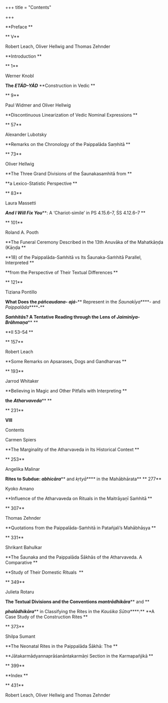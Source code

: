 +++
title = "Contents"

+++

**Preface **

** V**

Robert Leach, Oliver Hellwig and Thomas Zehnder

**Introduction **

** 1**

Werner Knobl

**The *ETÁD–YÁD*** **Construction in Vedic **

** 9**

Paul Widmer and Oliver Hellwig

**Discontinuous Linearization of Vedic Nominal Expressions **

** 57**

Alexander Lubotsky

**Remarks on the Chronology of the Paippalāda Saṃhitā **

** 73**

Oliver Hellwig

**The Three Grand Divisions of the Śaunakasamhitā from **

**a Lexico-Statistic Perspective **

** 83**

Laura Massetti

***And I Will Fix You*****: A ‘Chariot-simile’ in PS 4.15.6–7, ŚS 4.12.6–7 **

** 101**

Roland A. Pooth

**The Funeral Ceremony Described in the 13th Anuvāka of the Mahatkāṇḍa \(Kāṇḍa **

**18\) of the Paippalāda-Saṁhitā vs Its Śaunaka-Saṁhitā Parallel, Interpreted **

**from the Perspective of Their Textual Differences **

** 121**

Tiziana Pontillo

**What Does the *páñcaudana- ajá-***** Represent in the *Śaunakīya*****- and *Paippalāda*****-**

***Saṁhitā*****s? A Tentative Reading through the Lens of *Jaiminīya-Brāhmaṇa***** **

**II 53–54 **

** 157**

Robert Leach

**Some Remarks on Apsarases, Dogs and Gandharvas **

** 193**

Jarrod Whitaker

**Believing in Magic and Other Pitfalls with Interpreting **

**the** ***Atharvaveda***** **

** 231**

**VIII** 

Contents

Carmen Spiers

**The Marginality of the Atharvaveda in Its Historical Context **

** 253**

Angelika Malinar

**Rites to Subdue: *abhicāra***** and *kṛtyā***** in the Mahābhārata** ** 277**

Kyoko Amano

**Influence of the Atharvaveda on Rituals in the Maitrāyaṇī Saṁhitā **

** 307**

Thomas Zehnder

**Quotations from the Paippalāda-Saṁhitā in Patañjali’s Mahābhāṣya **

** 331**

Shrikant Bahulkar

**The Śaunaka and the Paippalāda Śākhās of the Atharvaveda. A Comparative **

**Study of Their Domestic Rituals  **

** 349**

Julieta Rotaru

**The Textual Divisions and the Conventions *mantrādhikāra***** and **

***phalādhikāra***** in Classifying the Rites in the *Kauśika Sūtra*****:** **A Case Study of the Construction Rites **

** 373**

Shilpa Sumant

**The Neonatal Rites in the Paippalāda Śākhā: The **

**Jātakarmādyannaprāśanāntakarmāṇi Section in the Karmapañjikā **

** 399**

**Index **

** 431**

Robert Leach, Oliver Hellwig and Thomas Zehnder
